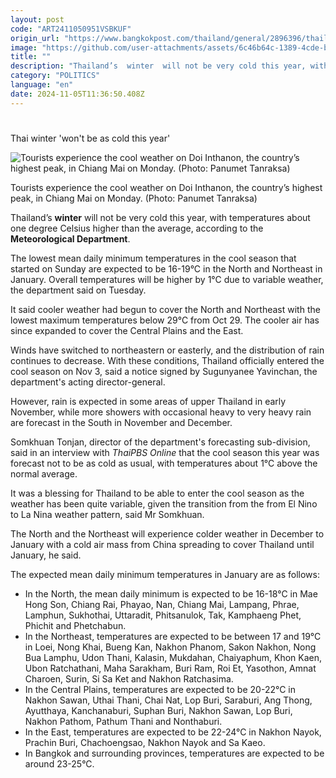 ```yaml
---
layout: post
code: "ART2411050951VSBKUF"
origin_url: "https://www.bangkokpost.com/thailand/general/2896396/thailands-winter-wont-be-as-cold-this-year"
image: "https://github.com/user-attachments/assets/6c46b64c-1389-4cde-be1b-10f983823a9d"
title: ""
description: "Thailand’s  winter  will not be very cold this year, with temperatures about one degree Celsius higher than the average, according to the  Meteorological Department ."
category: "POLITICS"
language: "en"
date: 2024-11-05T11:36:50.408Z
---
```


# 

Thai winter 'won't be as cold this year'

![Tourists experience the cool weather on Doi Inthanon, the country’s highest peak, in Chiang Mai on Monday. (Photo: Panumet Tanraksa)](https://github.com/user-attachments/assets/2c99bb12-b377-4b3c-8f22-1aa2f76db898)

Tourists experience the cool weather on Doi Inthanon, the country’s highest peak, in Chiang Mai on Monday. (Photo: Panumet Tanraksa)

Thailand’s **winter** will not be very cold this year, with temperatures about one degree Celsius higher than the average, according to the **Meteorological Department**.

The lowest mean daily minimum temperatures in the cool season that started on Sunday are expected to be 16-19°C in the North and Northeast in January. Overall temperatures will be higher by 1°C due to variable weather, the department said on Tuesday.

It said cooler weather had begun to cover the North and Northeast with the lowest maximum temperatures below 29°C from Oct 29. The cooler air has since expanded to cover the Central Plains and the East.

Winds have switched to northeastern or easterly, and the distribution of rain continues to decrease. With these conditions, Thailand officially entered the cool season on Nov 3, said a notice signed by Sugunyanee Yavinchan, the department's acting director-general.

However, rain is expected in some areas of upper Thailand in early November, while more showers with occasional heavy to very heavy rain are forecast in the South in November and December.

Somkhuan Tonjan, director of the department's forecasting sub-division, said in an interview with _ThaiPBS Online_ that the cool season this year was forecast not to be as cold as usual, with temperatures about 1°C above the normal average.

It was a blessing for Thailand to be able to enter the cool season as the weather has been quite variable, given the transition from the from El Nino to La Nina weather pattern, said Mr Somkhuan.

The North and the Northeast will experience colder weather in December to January with a cold air mass from China spreading to cover Thailand until January, he said.

The expected mean daily minimum temperatures in January are as follows:

*   In the North, the mean daily minimum is expected to be 16-18°C in Mae Hong Son, Chiang Rai, Phayao, Nan, Chiang Mai, Lampang, Phrae, Lamphun, Sukhothai, Uttaradit, Phitsanulok, Tak, Kamphaeng Phet, Phichit and Phetchabun.
*   In the Northeast, temperatures are expected to be between 17 and 19°C in Loei, Nong Khai, Bueng Kan, Nakhon Phanom, Sakon Nakhon, Nong Bua Lamphu, Udon Thani, Kalasin, Mukdahan, Chaiyaphum, Khon Kaen, Ubon Ratchathani, Maha Sarakham, Buri Ram, Roi Et, Yasothon, Amnat Charoen, Surin, Si Sa Ket and Nakhon Ratchasima.
*   In the Central Plains, temperatures are expected to be 20-22°C in Nakhon Sawan, Uthai Thani, Chai Nat, Lop Buri, Saraburi, Ang Thong, Ayutthaya, Kanchanaburi, Suphan Buri, Nakhon Sawan, Lop Buri, Nakhon Pathom, Pathum Thani and Nonthaburi.
*   In the East, temperatures are expected to be 22-24°C in Nakhon Nayok, Prachin Buri, Chachoengsao, Nakhon Nayok and Sa Kaeo.
*   In Bangkok and surrounding provinces, temperatures are expected to be around 23-25°C.